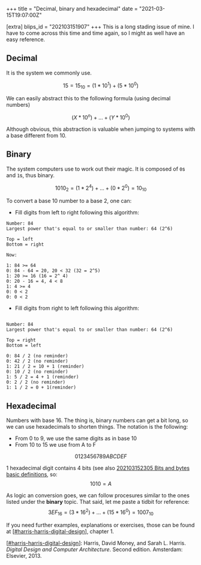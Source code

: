 +++
title = "Decimal, binary and hexadecimal"
date = "2021-03-15T19:07:00Z"

[extra]
blips_id = "202103151907"
+++
This is a long stading issue of mine. I have to come across this time and time again, so I might as well have an easy reference.

## Decimal

It is the system we commonly use.

$$15 = 15_{10} = (1 * 10^1) + (5 * 10^0)$$

We can easily abstract this to the following formula (using decimal numbers)

$$(X * 10^n) + ... + (Y * 10^0)$$

Although obvious, this abstraction is valuable when jumping to systems with a base different from 10.

## Binary

The system computers use to work out their magic. It is composed of `0`s and  `1`s, thus binary.

$$1010_2 = (1 * 2^4) +  ... + (0 * 2^0) = 10_{10}$$

To convert a base 10 number to a base 2, one can:

- Fill digits from left to right following this algorithm:
```
Number: 84
Largest power that's equal to or smaller than number: 64 (2^6)

Top = left
Bottom = right

Now:

1: 84 >= 64
0: 84 - 64 = 20, 20 < 32 (32 = 2^5)
1: 20 >= 16 (16 = 2^ 4)
0: 20 - 16 = 4, 4 < 8
1: 4 >= 4
0: 0 < 2
0: 0 < 2

```

- Fill digits from right to left following this algorithm:
```

Number: 84
Largest power that's equal to or smaller than number: 64 (2^6)

Top = right
Bottom = left

0: 84 / 2 (no reminder)
0: 42 / 2 (no reminder)
1: 21 / 2 = 10 + 1 (reminder)
0: 10 / 2 (no reminder)
1: 5 / 2 = 4 + 1 (reminder)
0: 2 / 2 (no reminder)
1: 1 / 2 = 0 + 1(reminder)

```


## Hexadecimal 

Numbers with base 16. The thing is, binary numbers can get a bit long, so we can use hexadecimals to shorten things. The notation is the following:
- From 0 to 9, we use the same digits as in base 10
- From 10 to 15 we use from A to F

$$0 1 2 3 4 5 6 7 8 9 A B C D E F$$

1 hexadecimal digit contains 4 bits (see also [202103152305 Bits and bytes basic definitions](/blips/202103152305-bits-and-bytes-basic-definitions), so:
$$1010 = A$$

As logic an conversion goes, we can follow procesures similar to the ones listed under the **binary** topic. That said, let me paste a tidbit for reference:
$$3EF_{16} = (3 * 16^2) + ... + (15 * 16^0) = 1007_{10}$$

If you need further examples, explanations or exercises, those can be found at [[#harris-harris-digital-design](/blips/tags/harris-harris-digital-design)], chapter 1.

[[#harris-harris-digital-design](/blips/tags/harris-harris-digital-design)]: Harris, David Money, and Sarah L. Harris. _Digital Design and Computer Architecture_. Second edition. Amsterdam: Elsevier, 2013. 
